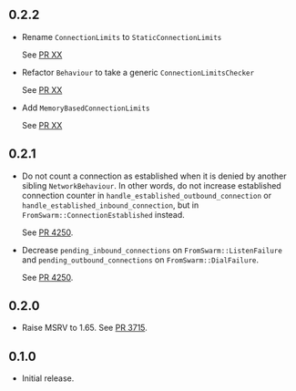## 0.2.2
- Rename `ConnectionLimits` to `StaticConnectionLimits`

  See [PR XX]

- Refactor `Behaviour` to take a generic `ConnectionLimitsChecker`

  See [PR XX]

- Add `MemoryBasedConnectionLimits`

  See [PR XX]

[PR XX]: https://github.com/libp2p/rust-libp2p/pull/XX

## 0.2.1

- Do not count a connection as established when it is denied by another sibling `NetworkBehaviour`.
  In other words, do not increase established connection counter in `handle_established_outbound_connection` or `handle_established_inbound_connection`, but in `FromSwarm::ConnectionEstablished` instead.

  See [PR 4250].

- Decrease `pending_inbound_connections` on `FromSwarm::ListenFailure` and `pending_outbound_connections` on `FromSwarm::DialFailure`.

  See [PR 4250].

[PR 4250]: https://github.com/libp2p/rust-libp2p/pull/4250

## 0.2.0


- Raise MSRV to 1.65.
  See [PR 3715].

[PR 3715]: https://github.com/libp2p/rust-libp2p/pull/3715

## 0.1.0

- Initial release.

